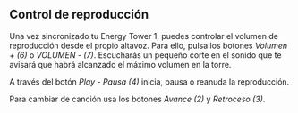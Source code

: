 ## Control de reproducción

Una vez sincronizado tu Energy Tower 1, puedes controlar el volumen de reproducción desde el propio altavoz. Para ello, pulsa los botones *Volumen + (6)* o *VOLUMEN - (7)*. Escucharás un pequeño corte en el sonido que te avisará que habrá alcanzado el máximo volumen en la torre.

A través del botón *Play - Pausa (4)* inicia, pausa o reanuda la reproducción.

Para cambiar de canción usa los botones *Avance (2)* y *Retroceso (3)*.
